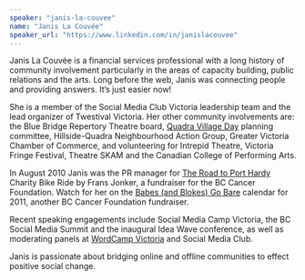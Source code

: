 ```yaml
---
speaker: "janis-la-couvee"
name: "Janis La Couvée"
speaker_url: "https://www.linkedin.com/in/janislacouvee"
---
```


Janis La Couvée is a financial services professional with a long history
of community involvement particularly in the areas of capacity building,
public relations and the arts. Long before the web, Janis was connecting
people and providing answers. It’s just easier now!

She is a member of the Social Media Club Victoria leadership team
and the lead organizer of Twestival Victoria. Her other community
involvements are: the Blue Bridge Repertory Theatre board, [Quadra Village
Day](http://www.blanshardcc.com/qvd) planning committee, Hillside-Quadra
Neighbourhood Action Group, Greater Victoria Chamber of Commerce, and
volunteering for Intrepid Theatre, Victoria Fringe Festival, Theatre
SKAM and the Canadian College of Performing Arts.

In August 2010 Janis was the PR manager for [The Road to Port
Hardy](http://www.theroadtoporthardy.com/) Charity Bike Ride by Frans
Jonker, a fundraiser for the BC Cancer Foundation.  Watch for her on
the [Babes (and Blokes) Go Bare](http://www.babesgobareforcancer.ca/)
calendar for 2011, another BC Cancer Foundation fundraiser.

Recent speaking engagements include Social Media Camp Victoria, the BC
Social Media Summit and the inaugural Idea Wave conference, as well as
moderating panels at [WordCamp Victoria](http://www.wordcampvictoria.ca/)
and Social Media Club.

Janis is passionate about bridging online and offline communities to effect
positive social change.
